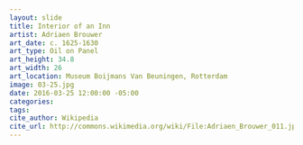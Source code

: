 ```yaml
---
layout: slide
title: Interior of an Inn
artist: Adriaen Brouwer
art_date: c. 1625-1630
art_type: Oil on Panel
art_height: 34.8
art_width: 26
art_location: Museum Boijmans Van Beuningen, Rotterdam
image: 03-25.jpg
date: 2016-03-25 12:00:00 -05:00
categories:
tags:
cite_author: Wikipedia
cite_url: http://commons.wikimedia.org/wiki/File:Adriaen_Brouwer_011.jpg
---
```

